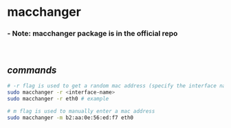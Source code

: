 # macchanger
### - Note: macchanger package is in the official repo

<br>

## **_commands_** 
```bash
# -r flag is used to get a random mac address (specify the interface name to change the approriate one)
sudo macchanger -r <interface-name>
sudo macchanger -r eth0 # example

# m flag is used to manually enter a mac address
sudo macchanger -m b2:aa:0e:56:ed:f7 eth0
```

<br>
